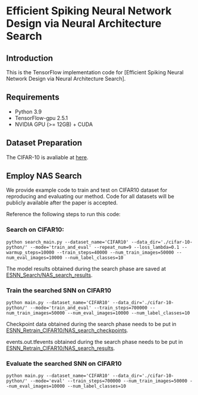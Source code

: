 # Efficient Spiking Neural Network Design via Neural Architecture Search

## Introduction
This is the TensorFlow implementation code for [Efficient Spiking Neural Network Design via Neural Architecture Search].

## Requirements
* Python 3.9    
* TensorFlow-gpu 2.5.1    
* NVIDIA GPU (>= 12GB) + CUDA    

## Dataset Preparation
The CIFAR-10 is avaliable at [here](https://www.cs.toronto.edu/~kriz/cifar.html).

## Employ NAS Search 
We provide example code to train and test on CIFAR10 dataset for reproducing and evaluating our method. Code for all datasets will be publicly available after the paper is accepted.

Reference the following steps to run this code:

### Search on CIFAR10:
```
python search_main.py --dataset_name='CIFAR10' --data_dir='./cifar-10-python/' --mode='train_and_eval' --repeat_num=9 --loss_lambda=0.1 --warmup_steps=10000 --train_steps=40000 --num_train_images=50000 --num_eval_images=10000 --num_label_classes=10 
```

The model results obtained during the search phase are saved at [ESNN_Search/NAS_search_results](/ESNN_Search/).


### Train the searched SNN on CIFAR10
```
python main.py --dataset_name='CIFAR10' --data_dir='./cifar-10-python/' --mode='train_and_eval' --train_steps=700000 --num_train_images=50000 --num_eval_images=10000 --num_label_classes=10 
```
Checkpoint data obtained during the search phase needs to be put in [ESNN_Retrain_CIFAR10/NAS_search_checkpoints](/ESNN_Retrain_CIFAR10/). 

events.out.tfevents obtained during the search phase needs to be put in [ESNN_Retrain_CIFAR10/NAS_search_results](/ESNN_Retrain_CIFAR10/). 


### Evaluate the searched SNN on CIFAR10
```
python main.py --dataset_name='CIFAR10' --data_dir='./cifar-10-python/' --mode='eval' --train_steps=700000 --num_train_images=50000 --num_eval_images=10000 --num_label_classes=10 
```
